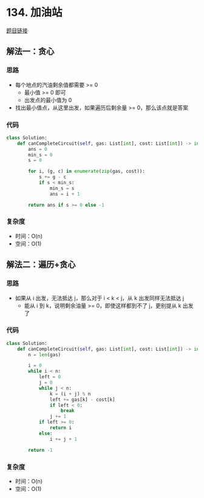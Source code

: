 # 134. 加油站

[题目链接](https://leetcode.cn/problems/gas-station/description)

## 解法一：贪心

### 思路

- 每个地点的汽油剩余值都需要 >= 0
  - 最小值 >= 0 即可
  - 出发点的最小值为 0
- 找出最小值点，从这里出发，如果遍历后剩余量 >= 0，那么该点就是答案

### 代码

```py
class Solution:
    def canCompleteCircuit(self, gas: List[int], cost: List[int]) -> int:
        ans = 0
        min_s = 0
        s = 0

        for i, (g, c) in enumerate(zip(gas, cost)):
            s += g - c
            if s < min_s:
                min_s = s
                ans = i + 1

        return ans if s >= 0 else -1
```

### 复杂度

- 时间：O(n)
- 空间：O(1)

## 解法二：遍历+贪心

### 思路

- 如果从 i 出发，无法抵达 j，那么对于 i < k < j，从 k 出发同样无法抵达 j
  - 能从 i 到 k，说明剩余油量 >= 0，即使这样都到不了 j，更别提从 k 出发了

### 代码

```py
class Solution:
    def canCompleteCircuit(self, gas: List[int], cost: List[int]) -> int:
        n = len(gas)

        i = 0
        while i < n:
            left = 0
            j = 0
            while j < n:
                k = (i + j) % n
                left += gas[k] - cost[k]
                if left < 0:
                    break
                j += 1
            if left >= 0:
                return i
            else:
                i += j + 1

        return -1
```

### 复杂度

- 时间：O(n)
- 空间：O(1)
